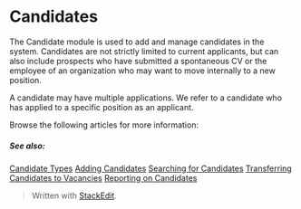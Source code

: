 # Candidates

The Candidate module is used to add and manage candidates in the system. Candidates are not strictly limited to current applicants, but can also include prospects who have submitted a spontaneous CV or the employee of an organization who may want to move internally to a new position.

A candidate may have multiple applications. We refer to a candidate who has applied to a specific position as an applicant.

Browse the following articles for more information:

##### See also:

[Candidate Types](candidate_types.htm)
[Adding Candidates](adding_candidates.htm)
[Searching for Candidates](searching_for_candidates.htm)
[Transferring Candidates to Vacancies](transferring_candidates_to_vacancies.htm)
[Reporting on Candidates](reporting_on_candidates.htm)


> Written with [StackEdit](https://stackedit.io/).
<!--stackedit_data:
eyJoaXN0b3J5IjpbLTIyNzE4NTk1Ml19
-->